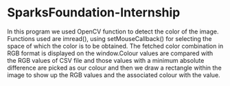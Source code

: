 # SparksFoundation-Internship
In this program we used OpenCV function to detect the color of the image. Functions used are imread(), using setMouseCallback() for selecting the space of which the color is to be obtained. The fetched color combination in RGB format is displayed on the window.Colour values are compared with the RGB values of CSV file and those values with a minimum absolute difference are picked as our colour and then we draw a rectangle within the image to show up the RGB values and the associated colour with the value.
